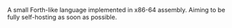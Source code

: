 A small Forth-like language implemented in x86-64 assembly.
Aiming to be fully self-hosting as soon as possible.
